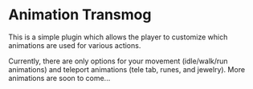 # Animation Transmog
This is a simple plugin which allows the player to customize which animations are used for various actions.

Currently, there are only options for your movement (idle/walk/run animations) and teleport animations (tele tab, runes, and jewelry). More animations are soon to come...
